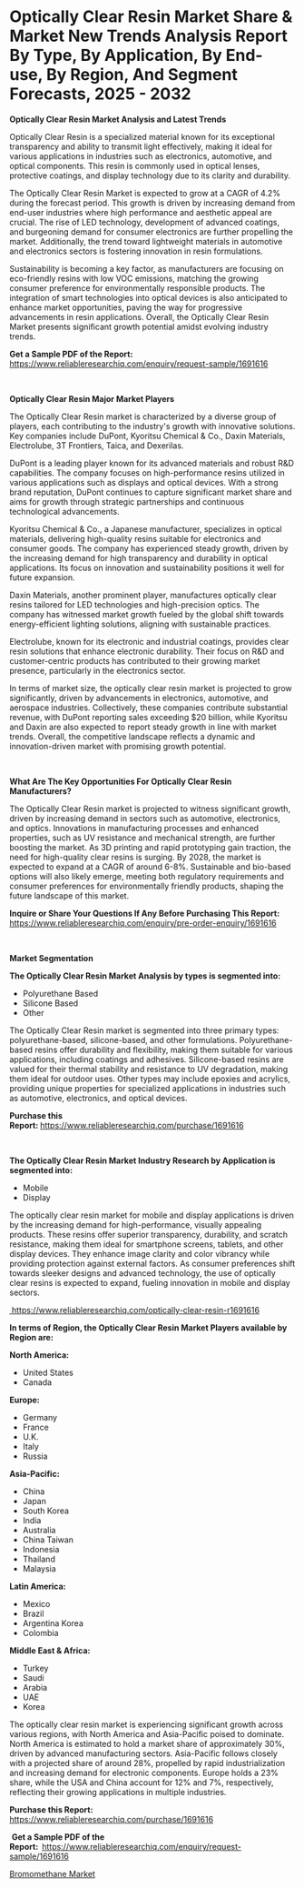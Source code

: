 <p><h1>Optically Clear Resin Market Share & Market New Trends Analysis Report By Type, By Application, By End-use, By Region, And Segment Forecasts, 2025 - 2032</h1></p><p><strong>Optically Clear Resin Market Analysis and Latest Trends</strong></p>
<p><p>Optically Clear Resin is a specialized material known for its exceptional transparency and ability to transmit light effectively, making it ideal for various applications in industries such as electronics, automotive, and optical components. This resin is commonly used in optical lenses, protective coatings, and display technology due to its clarity and durability.</p><p>The Optically Clear Resin Market is expected to grow at a CAGR of 4.2% during the forecast period. This growth is driven by increasing demand from end-user industries where high performance and aesthetic appeal are crucial. The rise of LED technology, development of advanced coatings, and burgeoning demand for consumer electronics are further propelling the market. Additionally, the trend toward lightweight materials in automotive and electronics sectors is fostering innovation in resin formulations.</p><p>Sustainability is becoming a key factor, as manufacturers are focusing on eco-friendly resins with low VOC emissions, matching the growing consumer preference for environmentally responsible products. The integration of smart technologies into optical devices is also anticipated to enhance market opportunities, paving the way for progressive advancements in resin applications. Overall, the Optically Clear Resin Market presents significant growth potential amidst evolving industry trends.</p></p>
<p><strong>Get a Sample PDF of the Report:&nbsp;</strong> <a href="https://www.reliableresearchiq.com/enquiry/request-sample/1691616?utm_campaign=2171&utm_medium=2&utm_source=Github&utm_content=ia&utm_term=31012025&utm_id=optically-clear-resin">https://www.reliableresearchiq.com/enquiry/request-sample/1691616</a></p>
<p>&nbsp;</p>
<p><strong>Optically Clear Resin Major Market Players</strong></p>
<p><p>The Optically Clear Resin market is characterized by a diverse group of players, each contributing to the industry's growth with innovative solutions. Key companies include DuPont, Kyoritsu Chemical & Co., Daxin Materials, Electrolube, 3T Frontiers, Taica, and Dexerilas.</p><p>DuPont is a leading player known for its advanced materials and robust R&D capabilities. The company focuses on high-performance resins utilized in various applications such as displays and optical devices. With a strong brand reputation, DuPont continues to capture significant market share and aims for growth through strategic partnerships and continuous technological advancements.</p><p>Kyoritsu Chemical & Co., a Japanese manufacturer, specializes in optical materials, delivering high-quality resins suitable for electronics and consumer goods. The company has experienced steady growth, driven by the increasing demand for high transparency and durability in optical applications. Its focus on innovation and sustainability positions it well for future expansion.</p><p>Daxin Materials, another prominent player, manufactures optically clear resins tailored for LED technologies and high-precision optics. The company has witnessed market growth fueled by the global shift towards energy-efficient lighting solutions, aligning with sustainable practices.</p><p>Electrolube, known for its electronic and industrial coatings, provides clear resin solutions that enhance electronic durability. Their focus on R&D and customer-centric products has contributed to their growing market presence, particularly in the electronics sector.</p><p>In terms of market size, the optically clear resin market is projected to grow significantly, driven by advancements in electronics, automotive, and aerospace industries. Collectively, these companies contribute substantial revenue, with DuPont reporting sales exceeding $20 billion, while Kyoritsu and Daxin are also expected to report steady growth in line with market trends. Overall, the competitive landscape reflects a dynamic and innovation-driven market with promising growth potential.</p></p>
<p>&nbsp;</p>
<p><strong>What Are The Key Opportunities For Optically Clear Resin Manufacturers?</strong></p>
<p><p>The Optically Clear Resin market is projected to witness significant growth, driven by increasing demand in sectors such as automotive, electronics, and optics. Innovations in manufacturing processes and enhanced properties, such as UV resistance and mechanical strength, are further boosting the market. As 3D printing and rapid prototyping gain traction, the need for high-quality clear resins is surging. By 2028, the market is expected to expand at a CAGR of around 6-8%. Sustainable and bio-based options will also likely emerge, meeting both regulatory requirements and consumer preferences for environmentally friendly products, shaping the future landscape of this market.</p></p>
<p><strong>Inquire or Share Your Questions If Any Before Purchasing This Report:</strong> <a href="https://www.reliableresearchiq.com/enquiry/pre-order-enquiry/1691616?utm_campaign=2171&utm_medium=2&utm_source=Github&utm_content=ia&utm_term=31012025&utm_id=optically-clear-resin">https://www.reliableresearchiq.com/enquiry/pre-order-enquiry/1691616</a></p>
<p>&nbsp;</p>
<p><strong>Market Segmentation</strong></p>
<p><strong>The Optically Clear Resin Market Analysis by types is segmented into:</strong></p>
<p><ul><li>Polyurethane Based</li><li>Silicone Based</li><li>Other</li></ul></p>
<p><p>The Optically Clear Resin market is segmented into three primary types: polyurethane-based, silicone-based, and other formulations. Polyurethane-based resins offer durability and flexibility, making them suitable for various applications, including coatings and adhesives. Silicone-based resins are valued for their thermal stability and resistance to UV degradation, making them ideal for outdoor uses. Other types may include epoxies and acrylics, providing unique properties for specialized applications in industries such as automotive, electronics, and optical devices.</p></p>
<p><strong>Purchase this Report:&nbsp;</strong><a href="https://www.reliableresearchiq.com/purchase/1691616?utm_campaign=2171&utm_medium=2&utm_source=Github&utm_content=ia&utm_term=31012025&utm_id=optically-clear-resin">https://www.reliableresearchiq.com/purchase/1691616</a></p>
<p>&nbsp;</p>
<p><strong>The Optically Clear Resin Market Industry Research by Application is segmented into:</strong></p>
<p><ul><li>Mobile</li><li>Display</li></ul></p>
<p><p>The optically clear resin market for mobile and display applications is driven by the increasing demand for high-performance, visually appealing products. These resins offer superior transparency, durability, and scratch resistance, making them ideal for smartphone screens, tablets, and other display devices. They enhance image clarity and color vibrancy while providing protection against external factors. As consumer preferences shift towards sleeker designs and advanced technology, the use of optically clear resins is expected to expand, fueling innovation in mobile and display sectors.</p></p>
<p><a href="https://www.reliableresearchiq.com/optically-clear-resin-r1691616?utm_campaign=2171&utm_medium=2&utm_source=Github&utm_content=ia&utm_term=31012025&utm_id=optically-clear-resin">&nbsp;https://www.reliableresearchiq.com/optically-clear-resin-r1691616</a></p>
<p><strong>In terms of Region, the Optically Clear Resin Market Players available by Region are:</strong></p>
<p>
    <p> <strong> North America: </strong>
        <ul>
            <li>United States</li>
            <li>Canada</li>
        </ul>
        </p> 
    <p> <strong> Europe: </strong>
        <ul>
            <li>Germany</li>
            <li>France</li>
            <li>U.K.</li>
            <li>Italy</li>
            <li>Russia</li>
        </ul>
        </p> 
    <p> <strong> Asia-Pacific: </strong>
        <ul>
            <li>China</li>
            <li>Japan</li>
            <li>South Korea</li>
            <li>India</li>
            <li>Australia</li>
            <li>China Taiwan</li>
            <li>Indonesia</li>
            <li>Thailand</li>
            <li>Malaysia</li>
        </ul>
        </p> 
    <p> <strong> Latin America: </strong>
        <ul>
            <li>Mexico</li>
            <li>Brazil</li>
            <li>Argentina Korea</li>
            <li>Colombia</li>
        </ul>
        </p> 
    <p> <strong> Middle East & Africa: </strong>
        <ul>
            <li>Turkey</li>
            <li>Saudi</li>
            <li>Arabia</li>
            <li>UAE</li>
            <li>Korea</li>
        </ul>
    </p>
    </p>
<p><p>The optically clear resin market is experiencing significant growth across various regions, with North America and Asia-Pacific poised to dominate. North America is estimated to hold a market share of approximately 30%, driven by advanced manufacturing sectors. Asia-Pacific follows closely with a projected share of around 28%, propelled by rapid industrialization and increasing demand for electronic components. Europe holds a 23% share, while the USA and China account for 12% and 7%, respectively, reflecting their growing applications in multiple industries.</p></p>
<p><strong>Purchase this Report: </strong><a href="https://www.reliableresearchiq.com/purchase/1691616?utm_campaign=2171&utm_medium=2&utm_source=Github&utm_content=ia&utm_term=31012025&utm_id=optically-clear-resin">https://www.reliableresearchiq.com/purchase/1691616</a></p>
<p>&nbsp;<strong>Get a Sample PDF of the Report:&nbsp;&nbsp;</strong><a href="https://www.reliableresearchiq.com/enquiry/request-sample/1691616?utm_campaign=2171&utm_medium=2&utm_source=Github&utm_content=ia&utm_term=31012025&utm_id=optically-clear-resin">https://www.reliableresearchiq.com/enquiry/request-sample/1691616</a></p>
<p><strong></strong></p>
<p><p><a href="https://github.com/JubayerMia832/Market-Research-Report-List-1/blob/main/bromomethane-market.md?utm_campaign=2171&utm_medium=2&utm_source=Github&utm_content=ia&utm_term=31012025&utm_id=optically-clear-resin">Bromomethane Market</a></p></p>